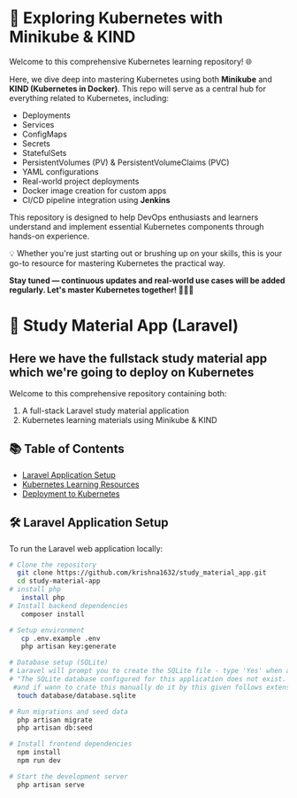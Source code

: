 # 🚀 Exploring Kubernetes with Minikube & KIND

Welcome to this comprehensive Kubernetes learning repository! 🌐

Here, we dive deep into mastering Kubernetes using both **Minikube** and **KIND (Kubernetes in Docker)**. This repo will serve as a central hub for everything related to Kubernetes, including:

- Deployments
- Services 
- ConfigMaps
- Secrets
- StatefulSets
- PersistentVolumes (PV) & PersistentVolumeClaims (PVC)
- YAML configurations
- Real-world project deployments
- Docker image creation for custom apps
- CI/CD pipeline integration using **Jenkins**

This repository is designed to help DevOps enthusiasts and learners understand and implement essential Kubernetes components through hands-on experience.

💡 Whether you're just starting out or brushing up on your skills, this is your go-to resource for mastering Kubernetes the practical way.

**Stay tuned — continuous updates and real-world use cases will be added regularly. Let's master Kubernetes together! 🔧🐳🚀**



# 🚀 Study Material App (Laravel)

## Here we have the fullstack study material app which we're going to deploy on Kubernetes

Welcome to this comprehensive repository containing both:
1. A full-stack Laravel study material application
2. Kubernetes learning materials using Minikube & KIND

## 📚 Table of Contents
- [Laravel Application Setup](#-laravel-application-setup)
- [Kubernetes Learning Resources](#-kubernetes-learning-resources)
- [Deployment to Kubernetes](#-deployment-to-kubernetes)

## 🛠 Laravel Application Setup

To run the Laravel web application locally:

```bash
# Clone the repository
  git clone https://github.com/krishna1632/study_material_app.git
  cd study-material-app
# install php
   install php 
# Install backend dependencies
   composer install

# Setup environment
   cp .env.example .env
   php artisan key:generate

# Database setup (SQLite)
# Laravel will prompt you to create the SQLite file - type 'Yes' when asked:
# "The SQLite database configured for this application does not exist. Would you like to create it? (Yes/No)"
 #and if wann to crate this manually do it by this given follows extension file
  touch database/database.sqlite

# Run migrations and seed data
  php artisan migrate
  php artisan db:seed

# Install frontend dependencies
  npm install
  npm run dev

# Start the development server
  php artisan serve


